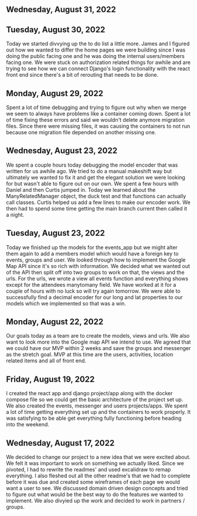 ## Wednesday, August 31, 2022

## Tuesday, August 30, 2022
Today we started divvying up the to do list a little more. James
and I figured out how we wanted to differ the home pages we were
building since I was doing the public facing one and he was doing
the internal users/members facing one. We were stuck on authorization
related things for awhile and are trying to see how we can connect
Django's login functionality with the react front end since there's
a bit of rerouting that needs to be done.


## Monday, August 29, 2022
Spent a lot of time debugging and trying to figure out why when we
merge we seem to always have problems like a container coming down.
Spent a lot of time fixing these errors and said we wouldn't delete
anymore migration files. Since there were missing files, it was
causing the containers to not run because one migration file depended
on another missing one.

## Wednesday, August 23, 2022
We spent a couple hours today debugging the model encoder that was
written for us awhile ago. We tried to do a manual makeshift way but
ultimately we wanted to fix it and get the elegant solution we were
looking for but wasn't able to figure out on our own. We spent a few
hours with Daniel and then Curtis jumped in. Today we learned about
the ManyRelatedManager object, the duck test and that functions can
actually call classes. Curtis helped us add a few lines to make our
encoder work. We then had to spend some time getting the main branch
current then called it a night.

## Tuesday, August 23, 2022
Today we finished up the models for the events_app but we might alter
them again to add a members model which would have a foreign key to
events, groups and user. We looked through how to implement the Google
Map API since it's so rich with information. We decided what we wanted
out of the API then split off into two groups to work on that, the views
and the urls. For the urls, we wrote a view all events function and
everything shows except for the attendees manytomany field. We have worked
at it for a couple of hours with no luck so will try again tomorrow. We
were able to successfully find a decimal encoder for our long and lat
properties to our models which we implemented so that was a win.

## Monday, August 22, 2022
Our goals today as a team are to create the models, views and urls.
We also want to look more into the Google map API we intend to use.
We agreed that we could have our MVP within 2 weeks and save the 
groups and messenger as the stretch goal. MVP at this time are the users,
activities, location related items and all of front end.

## Friday, August 19, 2022
I created the react app and django project/app along with the docker
compose file so we could get the basic architecture of the project
set up. We also created the events, messenger and users projects/apps.
We spent a lot of time getting everything set up and the containers to
work properly. It was satisfying to be able get everything fully 
functioning before heading into the weekend.


## Wednesday, August 17, 2022
We decided to change our project to a new idea that we were excited about.
We felt it was important to work on something we actually liked. Since we
pivoted, I had to rewrite the readmes' and used excalidraw to remap
everything. I also fleshed out all the other readme's that we had to
complete before it was due and created some wireframes of each page we
would want a user to see. We discussed domain driven design concepts
and tried to figure out what would be the best way to do the features
we wanted to implement. We also divyied up the work and decided to work
in partners / groups.